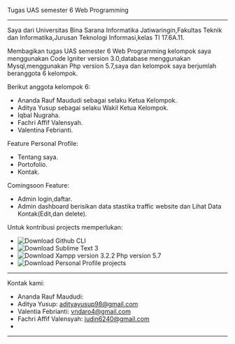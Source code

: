 Tugas UAS semester 6 Web Programming

---------------------------------------------------------------------------------------------------------------------------------------------------------------------------------------
 
Saya dari Universitas Bina Sarana Informatika Jatiwaringin,Fakultas Teknik dan Informatika,Jurusan Teknologi Informasi,kelas TI 17.6A.11.

Membagikan tugas UAS semester 6 Web Programming kelompok saya menggunakan Code Igniter version 3.0,database menggunakan Mysql,menggunakan Php version 5.7,saya dan kelompok saya berjumlah beranggota 6 kelompok.

Berikut anggota kelompok 6:

- Ananda Rauf Maududi sebagai selaku Ketua Kelompok.
- Aditya Yusup sebagai selaku Wakil Ketua Kelompok.
- Iqbal Nugraha.
- Fachri Affif Valensyah.
- Valentina Febrianti.

Feature Personal Profile:
- Tentang saya.
- Portofolio.
- Kontak.

Comingsoon Feature:
- Admin login,daftar.
- Admin dashboard berisikan data stastika traffic website dan Lihat Data Kontak(Edit,dan delete).


Untuk kontribusi projects memperlukan:

- ![Download Github CLI](https://cli.github.com/)
- ![Download Sublime Text 3](https://www.sublimetext.com/3)
- ![Download Xampp version 3.2.2 Php version 5.7](https://sourceforge.net/projects/xampp/files/)
- ![Download Personal Profile projects](https://github.com/AnandaRauf/Tugas_UAS_Semester_6_Wp/tree/master)

-----------------------------------------------------------------------------------------------------------------------------------------------------------------------

Kontak kami:
- Ananda Rauf Maududi:
- Aditya Yusup: adityayusup98@gmail.com
- Valentia Febrianti: vndaro4@gmail.com
- Fachri Affif Valensyah: judin6240@gmail.com
- 

-----------------------------------------------------------------------------------------------------------------------------------------------------------------------



